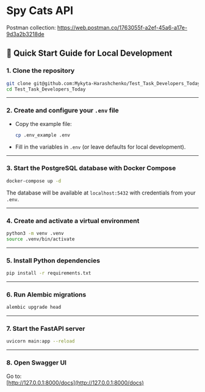 # Spy Cats API

Postman collection: https://web.postman.co/1763055f-a2ef-45a6-a17e-9d3a2b3218de

## 🚀 Quick Start Guide for Local Development

### 1. Clone the repository

```bash
git clone git@github.com:Mykyta-Harashchenko/Test_Task_Developers_Today.git
cd Test_Task_Developers_Today
```

---

### 2. Create and configure your `.env` file

- Copy the example file:
  ```bash
  cp .env_example .env
  ```
- Fill in the variables in `.env` (or leave defaults for local development).

---

### 3. Start the PostgreSQL database with Docker Compose

```bash
docker-compose up -d
```

The database will be available at `localhost:5432` with credentials from your `.env`.

---

### 4. Create and activate a virtual environment

```bash
python3 -m venv .venv
source .venv/bin/activate
```

---

### 5. Install Python dependencies

```bash
pip install -r requirements.txt
```

---

### 6. Run Alembic migrations

```bash
alembic upgrade head
```

---

### 7. Start the FastAPI server

```bash
uvicorn main:app --reload
```

---

### 8. Open Swagger UI

Go to:  
[http://127.0.0.1:8000/docs](http://127.0.0.1:8000/docs)
